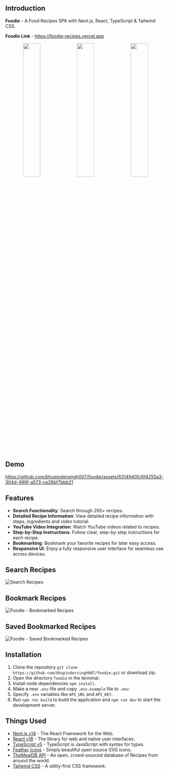 ## Introduction
**Foodie** - A Food Recipes SPA with Next.js, React, TypeScript & Tailwind CSS.

**Foodie Link** - https://foodie-recipes.vercel.app

<div align="center">
<img src="https://github.com/bhupindersingh007/foodie/assets/63149405/72b7bf4d-7ccd-4d81-b1ca-242ee9710280" width="32.8%">
<img src="https://github.com/bhupindersingh007/foodie/assets/63149405/35363096-7e76-46ef-8bcd-06af24f0bc43" width="32.8%">
<img src="https://github.com/bhupindersingh007/foodie/assets/63149405/dadd9a6a-819e-4da4-9944-50e56bc20d0c" width="32.8%">
</div>

## Demo 
https://github.com/bhupindersingh007/foodie/assets/63149405/6f4255a3-304d-499f-a573-ce26bf7bbb21

## Features
- **Search Functionality**: Search through 200+ recipes.
- **Detailed Recipe Information**: View detailed recipe information with steps, ingredients and video tutorial.
- **YouTube Video Integration**: Watch YouTube videos related to recipes.
- **Step-by-Step Instructions**: Follow clear, step-by-step instructions for each recipe.
- **Bookmarking**: Bookmark your favorite recipes for later easy access.
- **Responsive UI**: Enjoy a fully responsive user interface for seamless use across devices.

## Search Recipes
![Search Recipes](https://github.com/bhupindersingh007/foodie/assets/63149405/011bc0ec-0fde-47b7-8465-a7e25dc83ae9)

## Bookmark Recipes
![Foodie - Bookmarked Recipes](https://github.com/bhupindersingh007/foodie/assets/63149405/c2bd3050-c76d-4561-9cb5-22375fcc8996)

## Saved Bookmarked Recipes
![Foodie - Saved Bookmarked Recipes](https://github.com/bhupindersingh007/foodie/assets/63149405/2f602ce2-f34f-4b91-89ca-8ae3683b1232)

## Installation

1. Clone the repository ```git clone https://github.com/bhupindersingh007/foodie.git``` or download zip.
2. Open the directory ```foodie``` in the terminal.
3. Install node dependencies ```npm install```.
4. Make a new ```.env``` file and copy ```.env.example``` file to ```.env```.
5. Specify ```.env``` variables like ```API_URL``` and ```API_KEY```.
6. Run ```npm run build``` to build the application and ```npm run dev``` to start the development server.

## Things Used

- [Next.js v14](https://nextjs.org) - The React Framework for the Web.
- [React v18](https://react.dev) - The library for web and native user interfaces.
- [TypeScript v5](https://www.typescriptlang.org/) - TypeScript is JavaScript with syntax for types.
- [Feather Icons](https://feathericons.com) - Simply beautiful open source SVG icons.
- [TheMealDB API](https://www.themealdb.com) - An open, crowd-sourced database of Recipes from around the world.
- [Tailwind CSS](https://tailwindcss.com) - A utility-first CSS framework.










